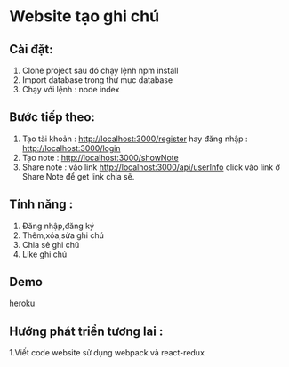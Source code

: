 # Website tạo ghi chú
## Cài đặt:

1. Clone project sau đó chạy lệnh npm install
2. Import database trong thư mục database
3. Chạy với lệnh : node index

## Bước tiếp theo:

1. Tạo tài khoản : [http://localhost:3000/register](http://localhost:3000/register) hay đăng nhập : [http://localhost:3000/login](http://localhost:3000/login)
2. Tạo note : [http://localhost:3000/showNote](http://localhost:3000/showNote)
3. Share note : vào link [http://localhost:3000/api/userInfo](http://localhost:3000/api/userInfo) click vào link ở Share Note để get link chia sẽ. 


## Tính năng :

1. Đăng nhập,đăng ký
1. Thêm,xóa,sửa ghi chú
2. Chia sẻ ghi chú
3. Like ghi chú

## Demo

[heroku](https://note999.herokuapp.com/)

## Hướng phát triển tương lai :

1.Viết code website sử dụng webpack và react-redux
